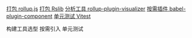 [打包 rollup.js](https://cn.rollupjs.org/)
[打包 Rslib](https://lib.rsbuild.dev/zh/)
[分析工具 rollup-plugin-visualizer]()
[按需插件 babel-plugin-component]()
[单元测试 Vitest]()

构建工具选型
按需引入
单元测试